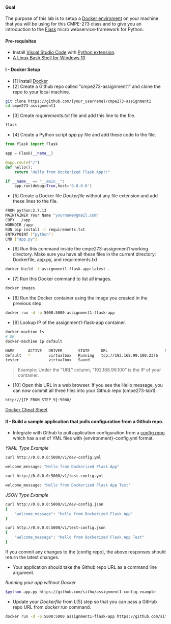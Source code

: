 #### Goal

The purpose of this lab is to setup a [Docker enviroment](https://www.youtube.com/watch?v=pGYAg7TMmp0) on your machine that you will be using for this CMPE-273 class and to give you 
an introduction to the [Flask](http://flask.pocoo.org/) micro webservice-framework for Python.

#### Pre-requisites
* Install [Visual Studio Code](https://code.visualstudio.com/) with [Python extension](https://code.visualstudio.com/docs/languages/python).
* [A Linux Bash Shell for Windows 10](http://www.howtogeek.com/249966/how-to-install-and-use-the-linux-bash-shell-on-windows-10/)
    
#### I - Docker Setup

* [1] Install [Docker]
* [2] Create a Github repo called "cmpe273-assignment1" and clone the repo to your local machine.

```sh
git clone https://github.com/{your_username}/cmpe273-assignment1
cd cmpe273-assignment1
```

* [3] Create *requirements.txt* file and add this line to the file.
```sh
flask
```

* [4] Create a Python script *app.py* file and add these code to the file.
```python
from flask import Flask

app = Flask(__name__)

@app.route("/")
def hello():
    return "Hello from Dockerized Flask App!!"

if __name__ == "__main__":
    app.run(debug=True,host='0.0.0.0')
```


* [5] Create a Docker file *Dockerfile* without any file extension and add these lines to the file.
```sh
FROM python:2.7.13
MAINTAINER Your Name "yourname@gmail.com"
COPY . /app
WORKDIR /app
RUN pip install -r requirements.txt
ENTRYPOINT ["python"]
CMD ["app.py"]
```

* [6] Run this command inside the cmpe273-assignment1 working directory. Make sure you have all these files in the current directory: Dockerfile, app.py, and requirements.txt
```sh
docker build -t assignment1-flask-app:latest .
```

* [7] Run this Docker command to list all images.
```sh
docker images
```

* [8] Run the Docker container using the image you created in the previous step.
```sh
docker run -d -p 5000:5000 assignment1-flask-app
```

* [9] Lookup IP of the assignment1-flask-app container.
```sh
docker-machine ls
# OR 
docker-machine ip default
```
```sh
NAME      ACTIVE   DRIVER       STATE     URL                         SWARM   DOCKER    ERRORS
default   *        virtualbox   Running   tcp://192.168.99.100:2376           v1.11.1   
tester    -        virtualbox   Saved                                         Unknown   
```
> Example: Under the "URL" column, "192.168.99.100" is the IP of your container.

* [10] Open this URL in a web browser. If you see the Hello message, you can now commit all three files into your Github repo (cmpe273-lab1).

```sh
http://{IP_FROM_STEP_9}:5000/
```

[Docker Cheat Sheet](https://github.com/wsargent/docker-cheat-sheet)

[Docker]: https://docs.docker.com/engine/installation/#/on-osx-and-windows

#### II - Build a sample application that pulls configuration from a Github repo. 

* Integrate with Github to pull application configuration from a [config repo](https://github.com/sithu/assignment1-config-example) which has a set of YML files with {environment}-config.yml format.

_YAML Type Example_

```sh
curl http://0.0.0.0:5000/v1/dev-config.yml

welcome_message: "Hello from Dockerized Flask App"

curl http://0.0.0.0:5000/v1/test-config.yml

welcome_message: "Hello from Dockerized Flask App Test"
```

_JSON Type Example_

```sh
curl http://0.0.0.0:5000/v1/dev-config.json
{
    "welcome_message": "Hello from Dockerized Flask App"
}

curl http://0.0.0.0:5000/v1/test-config.json
{
    "welcome_message": "Hello from Dockerized Flask App Test"
}
```

If you commit any changes to the [config repo], the above responses should return the latest changes.

* Your application should take the Github repo URL as a command line argument.

_Running your app without Docker_
```sh
$python app.py https://github.com/sithu/assignment1-config-example
```

* Update your *Dockerfile* from I.[5] step so that you can pass a GitHub repo URL from _docker run_ command.

```sh
docker run -d -p 5000:5000 assignment1-flask-app https://github.com/sithu/assignment1-config-example
```